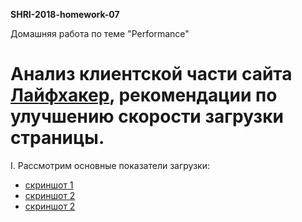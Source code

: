 **SHRI-2018-homework-07**

Домашняя работа по теме "Performance"

# Анализ клиентской части сайта [Лайфхакер](https://lifehacker.ru/), рекомендации по улучшению скорости загрузки страницы.

I.  Рассмотрим основные показатели загрузки:
  * [скриншот 1](https://yadi.sk/i/WEyWkq213TsX9Q)
  * [скриншот 2](https://yadi.sk/i/d-84EPBk3TsXYR)
  * [скриншот 2](https://yadi.sk/i/hWAzJ8eX3TsXdy)
  
  